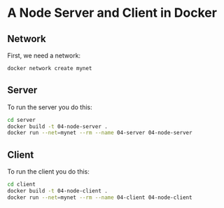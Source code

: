 # A Node Server and Client in Docker

## Network

First, we need a network:

```bash
docker network create mynet
```

## Server

To run the server you do this:

```bash
cd server
docker build -t 04-node-server .
docker run --net=mynet --rm --name 04-server 04-node-server
```

## Client

To run the client you do this:

```bash
cd client
docker build -t 04-node-client .
docker run --net=mynet --rm --name 04-client 04-node-client
```